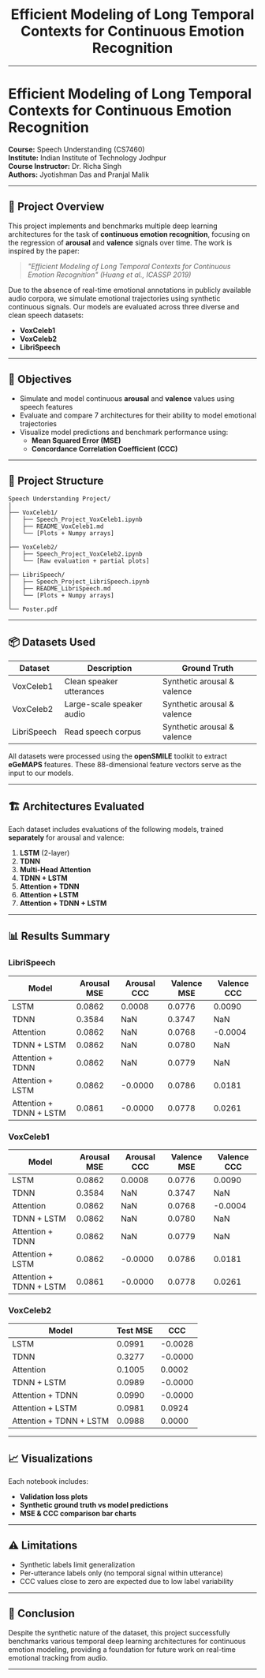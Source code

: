 <h1 align="center">Efficient Modeling of Long Temporal Contexts for Continuous Emotion Recognition</h1>

---

# Efficient Modeling of Long Temporal Contexts for Continuous Emotion Recognition

**Course:** Speech Understanding (CS7460)  
**Institute:** Indian Institute of Technology Jodhpur  
**Course Instructor:** Dr. Richa Singh  
**Authors:** Jyotishman Das and Pranjal Malik  

---

## 📌 Project Overview

This project implements and benchmarks multiple deep learning architectures for the task of **continuous emotion recognition**, focusing on the regression of **arousal** and **valence** signals over time. The work is inspired by the paper:

> _"Efficient Modeling of Long Temporal Contexts for Continuous Emotion Recognition" (Huang et al., ICASSP 2019)_

Due to the absence of real-time emotional annotations in publicly available audio corpora, we simulate emotional trajectories using synthetic continuous signals. Our models are evaluated across three diverse and clean speech datasets:

- **VoxCeleb1**
- **VoxCeleb2**
- **LibriSpeech**

---

## 🎯 Objectives

- Simulate and model continuous **arousal** and **valence** values using speech features
- Evaluate and compare 7 architectures for their ability to model emotional trajectories
- Visualize model predictions and benchmark performance using:
  - **Mean Squared Error (MSE)**
  - **Concordance Correlation Coefficient (CCC)**

---

## 📂 Project Structure

```
Speech Understanding Project/
│
├── VoxCeleb1/
│   ├── Speech_Project_VoxCeleb1.ipynb
│   ├── README_VoxCeleb1.md
│   └── [Plots + Numpy arrays]
│
├── VoxCeleb2/
│   ├── Speech_Project_VoxCeleb2.ipynb
│   └── [Raw evaluation + partial plots]
│
├── LibriSpeech/
│   ├── Speech_Project_LibriSpeech.ipynb
│   ├── README_LibriSpeech.md
│   └── [Plots + Numpy arrays]
│
└── Poster.pdf
```

---

## 📦 Datasets Used

| Dataset     | Description                        | Ground Truth        |
|-------------|------------------------------------|----------------------|
| VoxCeleb1   | Clean speaker utterances           | Synthetic arousal & valence |
| VoxCeleb2   | Large-scale speaker audio          | Synthetic arousal & valence |
| LibriSpeech | Read speech corpus                 | Synthetic arousal & valence |

All datasets were processed using the **openSMILE** toolkit to extract **eGeMAPS** features. These 88-dimensional feature vectors serve as the input to our models.

---

## 🏗️ Architectures Evaluated

Each dataset includes evaluations of the following models, trained **separately** for arousal and valence:

1. **LSTM** (2-layer)
2. **TDNN**
3. **Multi-Head Attention**
4. **TDNN + LSTM**
5. **Attention + TDNN**
6. **Attention + LSTM**
7. **Attention + TDNN + LSTM**

---

## 📊 Results Summary

### LibriSpeech

| Model                     | Arousal MSE | Arousal CCC | Valence MSE | Valence CCC |
|--------------------------|-------------|--------------|--------------|--------------|
| LSTM                     | 0.0862      | 0.0008       | 0.0776       | 0.0090       |
| TDNN                     | 0.3584      | NaN          | 0.3747       | NaN          |
| Attention                | 0.0862      | NaN          | 0.0768       | -0.0004      |
| TDNN + LSTM              | 0.0862      | NaN          | 0.0780       | NaN          |
| Attention + TDNN         | 0.0862      | NaN          | 0.0779       | NaN          |
| Attention + LSTM         | 0.0862      | -0.0000      | 0.0786       | 0.0181       |
| Attention + TDNN + LSTM  | 0.0861      | -0.0000      | 0.0778       | 0.0261       |

### VoxCeleb1

| Model                     | Arousal MSE | Arousal CCC | Valence MSE | Valence CCC |
|--------------------------|-------------|--------------|--------------|--------------|
| LSTM                     | 0.0862      | 0.0008       | 0.0776       | 0.0090       |
| TDNN                     | 0.3584      | NaN          | 0.3747       | NaN          |
| Attention                | 0.0862      | NaN          | 0.0768       | -0.0004      |
| TDNN + LSTM              | 0.0862      | NaN          | 0.0780       | NaN          |
| Attention + TDNN         | 0.0862      | NaN          | 0.0779       | NaN          |
| Attention + LSTM         | 0.0862      | -0.0000      | 0.0786       | 0.0181       |
| Attention + TDNN + LSTM  | 0.0861      | -0.0000      | 0.0778       | 0.0261       |

### VoxCeleb2

| Model                      | Test MSE | CCC     |
|---------------------------|----------|---------|
| LSTM                      | 0.0991   | -0.0028 |
| TDNN                      | 0.3277   | -0.0000 |
| Attention                 | 0.1005   |  0.0002 |
| TDNN + LSTM               | 0.0989   | -0.0000 |
| Attention + TDNN          | 0.0990   | -0.0000 |
| Attention + LSTM          | 0.0981   |  0.0924 |
| Attention + TDNN + LSTM   | 0.0988   |  0.0000 |

---

## 📈 Visualizations

Each notebook includes:
- **Validation loss plots**
- **Synthetic ground truth vs model predictions**
- **MSE & CCC comparison bar charts**

---

## ⚠️ Limitations

- Synthetic labels limit generalization
- Per-utterance labels only (no temporal signal within utterance)
- CCC values close to zero are expected due to low label variability

---

## 📝 Conclusion

Despite the synthetic nature of the dataset, this project successfully benchmarks various temporal deep learning architectures for continuous emotion modeling, providing a foundation for future work on real-time emotional tracking from audio.

---
